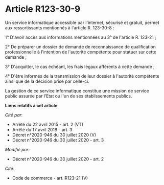 # Article R123-30-9

Un service informatique accessible par l'internet, sécurisé et gratuit, permet aux ressortissants mentionnés à l'article R.
123-30-8 :

1° D'avoir accès aux informations mentionnées au 3° de l'article R. 123-21 ;

2° De préparer un dossier de demande de reconnaissance de qualification professionnelle à l'intention de l'autorité
compétente pour statuer sur cette demande ;

3° D'acquitter, le cas échéant, les frais légaux afférents à cette demande ;

4° D'être informés de la transmission de leur dossier à l'autorité compétente ainsi que de la décision prise par celle-ci.

La gestion de ce service informatique constitue une mission de service public assurée par l'Etat ou l'un de ses
établissements publics.

**Liens relatifs à cet article**

_Cité par_:

  - Arrêté du 22 avril 2015 - art. 2 (VT)
  - Arrêté du 17 avril 2018 - art. 3
  - Décret n°2020-946 du 30 juillet 2020 (V)
  - Décret n°2020-946 du 30 juillet 2020 - art. 3

_Modifié par_:

  - Décret n°2020-946 du 30 juillet 2020 - art. 2

_Cite_:

  - Code de commerce - art. R123-21 (V)

